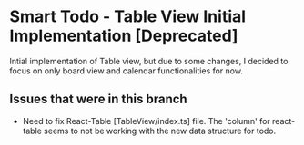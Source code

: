 # Smart Todo - Table View Initial Implementation [Deprecated]

Intial implementation of Table view, but due to some changes, I decided to focus on only board view and calendar functionalities for now.

## Issues that were in this branch

- Need to fix React-Table [TableView/index.ts] file. The 'column' for react-table seems to not be working with the new data structure for todo.
